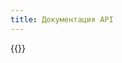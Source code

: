 ```yaml
---
title: Документация API
---
```

{{<generate-openapi-ref-docs url="https://raw.githubusercontent.com/github/rest-api-description/main/descriptions/api.github.com/api.github.com.json">}}

<!--
{{<generate-openapi-ref-docs url="https://localhost:5000/swagger/v1/swagger.json">}}
-->